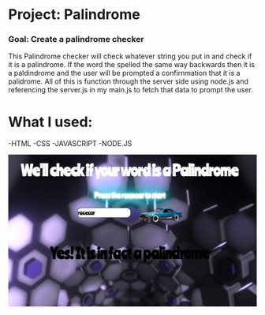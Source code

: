 #  Project: Palindrome

### Goal: Create a palindrome checker

This Palindrome checker will check whatever string you put in and check if it is a palindrome. If the word the spelled the same way backwards then it is a paldindrome and the user will be prompted a confirnmation that it is a palidrome. All of this is function through the server side using node.js and referencing the server.js in my main.js to fetch that data to prompt the user. 

# What I used:
-HTML
-CSS
-JAVASCRIPT
-NODE.JS

 ![Screenshot](paliPic.jpg)
